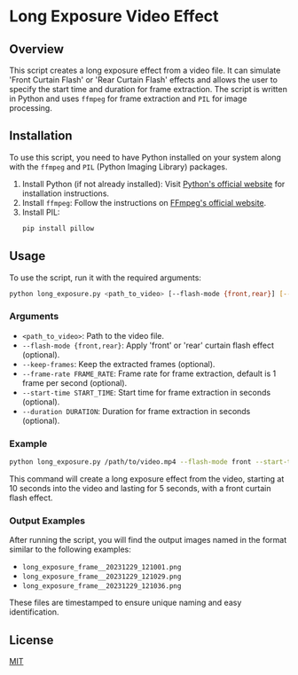 
# Long Exposure Video Effect

## Overview
This script creates a long exposure effect from a video file. It can simulate 'Front Curtain Flash' or 'Rear Curtain Flash' effects and allows the user to specify the start time and duration for frame extraction. The script is written in Python and uses `ffmpeg` for frame extraction and `PIL` for image processing.

## Installation
To use this script, you need to have Python installed on your system along with the `ffmpeg` and `PIL` (Python Imaging Library) packages.

1. Install Python (if not already installed): Visit [Python's official website](https://www.python.org/downloads/) for installation instructions.
2. Install `ffmpeg`: Follow the instructions on [FFmpeg's official website](https://ffmpeg.org/download.html).
3. Install PIL:
   ```bash
   pip install pillow
   ```

## Usage
To use the script, run it with the required arguments:

```bash
python long_exposure.py <path_to_video> [--flash-mode {front,rear}] [--keep-frames] [--frame-rate FRAME_RATE] [--start-time START_TIME] [--duration DURATION]
```

### Arguments
- `<path_to_video>`: Path to the video file.
- `--flash-mode {front,rear}`: Apply 'front' or 'rear' curtain flash effect (optional).
- `--keep-frames`: Keep the extracted frames (optional).
- `--frame-rate FRAME_RATE`: Frame rate for frame extraction, default is 1 frame per second (optional).
- `--start-time START_TIME`: Start time for frame extraction in seconds (optional).
- `--duration DURATION`: Duration for frame extraction in seconds (optional).

### Example
```bash
python long_exposure.py /path/to/video.mp4 --flash-mode front --start-time 10 --duration 5
```

This command will create a long exposure effect from the video, starting at 10 seconds into the video and lasting for 5 seconds, with a front curtain flash effect.

### Output Examples
After running the script, you will find the output images named in the format similar to the following examples:

- `long_exposure_frame__20231229_121001.png`
- `long_exposure_frame__20231229_121029.png`
- `long_exposure_frame__20231229_121036.png`

These files are timestamped to ensure unique naming and easy identification.

## License
[MIT](https://opensource.org/licenses/MIT)

